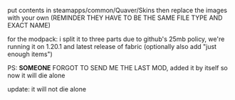 put contents in steamapps/common/Quaver/Skins
then replace the images with your own (REMINDER THEY HAVE TO BE THE SAME FILE TYPE AND EXACT NAME)

for the modpack: i split it to three parts due to github's 25mb policy, we're running it on 1.20.1 and latest release of fabric (optionally also add "just enough items")

PS: **SOMEONE** FORGOT TO SEND ME THE LAST MOD, added it by itself so now it will die alone

update: it will not die alone
